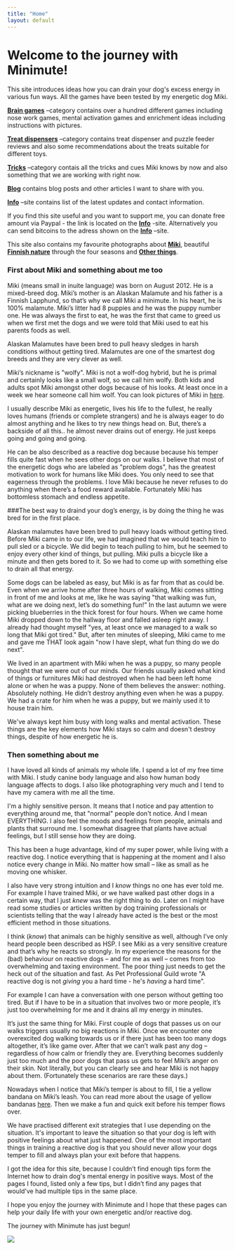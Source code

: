 ```yaml
---
title: "Home"
layout: default
---
```


# Welcome to the journey with Minimute!

This site introduces ideas how you can drain your dog's excess energy in various fun ways. All the games have been tested by my energetic dog Miki.

[**Brain games**](/en/brain-games/) –category contains over a hundred different games including nose work games, mental activation games and enrichment ideas including instructions with pictures.

[**Treat dispensers**](/en/treat-dispensers/) –category contains treat dispenser and puzzle feeder reviews and also some recommendations about the treats suitable for different toys.

[**Tricks**](/en/tricks/) –category contais all the tricks and cues Miki knows by now and also something that we are working with right now.

[**Blog**](/en/blog) contains blog posts and other articles I want to share with you.

[**Info**](/en/info/) –site contains list of the latest updates and contact information.

If you find this site useful and you want to support me, you can donate free amount via Paypal - the link is located on the [**Info**](/en/info/) -site. Alternatively you can send bitcoins to the adress shown on the [**Info**](/en/info/) –site.

This site also contains my favourite photographs about [**Miki**](/en/photography/pictures-of-miki/), beautiful [**Finnish nature**](/en/photography/finnish-nature/) through the four seasons and [**Other things**](/en/photography/abstract-other).

### First about Miki and something about me too

Miki (means small in inuite language) was born on August 2012. He is a mixed-breed dog. Miki’s mother is an Alaskan Malamute and his father is a Finnish Lapphund, so that’s why we call Miki a minimute. In his heart, he is 100% malamute. Miki’s litter had 8 puppies and he was the puppy number one. He was always the first to eat, he was the first that came to greed us when we first met the dogs and we were told that Miki used to eat his parents foods as well.

Alaskan Malamutes have been bred to pull heavy sledges in harsh conditions without getting tired. Malamutes are one of the smartest dog breeds and they are very clever as well.

Miki’s nickname is "wolfy". Miki is not a wolf-dog hybrid, but he is primal and certainly looks like a small wolf, so we call him wolfy. Both kids and adults spot Miki amongst other dogs because of his looks. At least once in a week we hear someone call him wolf. You can look pictures of Miki in [here](/en/photography/pictures-of-miki/).

I usually describe Miki as energetic, lives his life to the fullest, he really loves humans (friends or complete strangers) and he is always eager to do almost anything and he likes to try new things head on. But, there’s a backside of all this.. he almost never drains out of energy. He just keeps going and going and going.

He can be also described as a reactive dog because because his temper fills quite fast when he sees other dogs on our walks. I believe that most of the energetic dogs who are labeled as "problem dogs", has the greatest motivation to work for humans like Miki does. You only need to see that eagerness through the problems. I love Miki because he never refuses to do anything when there’s a food reward available. Fortunately Miki has bottomless stomach and endless appetite.

###The best way to draind your dog’s energy, is by doing the thing he was bred for in the first place.

Alaskan malamutes have been bred to pull heavy loads without getting tired. Before Miki came in to our life, we had imagined that we would teach him to pull sled or a bicycle. We did begin to teach pulling to him, but he seemed to enjoy every other kind of things, but pulling. Miki pulls a bicycle like a minute and then gets bored to it. So we had to come up with something else to drain all that energy.

Some dogs can be labeled as easy, but Miki is as far from that as could be. Even when we arrive home after three hours of walking, Miki comes sitting in front of me and looks at me, like he was saying "that walking was fun, what are we doing next, let’s do something fun!" In the last autumn we were picking blueberries in the thick forest for four hours. When we came home Miki dropped down to the hallway floor and falled asleep right away. I already had thought myself "yes, at least once we managed to a walk so long that Miki got tired." But, after ten minutes of sleeping, Miki came to me and gave me THAT look again "now I have slept, what fun thing do we do next".

We lived in an apartment with Miki when he was a puppy, so many people thought that we were out of our minds. Our friends usually asked what kind of things or furnitures Miki had destroyed when he had been left home alone or when he was a puppy. None of them believes the answer: nothing. Absolutely nothing. He didn’t destroy anything even when he was a puppy. We had a crate for him when he was a puppy, but we mainly used it to house train him.

We've always kept him busy with long walks and mental activation. These things are the key elements how Miki stays so calm and doesn't destroy things, despite of how energetic he is.

### Then something about me

I have loved all kinds of animals my whole life. I spend a lot of my free time with Miki. I study canine body language and also how human body language affects to dogs. I also like photographing very much and I tend to have my camera with me all the time.

I'm a highly sensitive person. It means that I notice and pay attention to everything around me, that "normal" people don't notice. And I mean EVERYTHING. I also feel the moods and feelings from people, animals and plants that surround me. I somewhat disagree that plants have actual feelings, but I still sense how they are doing.

This has been a huge advantage, kind of my super power, while living with a reactive dog. I notice everything that is happening at the moment and I also notice every change in Miki. No matter how small – like as small as he moving one whisker.

I also have very strong intuition and I *know* things no one has ever told me. For example I have trained Miki, or we have walked past other dogs in a certain way, that I just *knew* was the right thing to do. Later on I might have read some studies or articles written by dog training professionals or scientists telling that the way I already have acted is the best or the most efficient method in those situations.

I think (*know*) that animals can be highly sensitive as well, although I’ve only heard people been described as HSP. I see Miki as a very sensitive creature and that’s why he reacts so strongly. In my experience the reasons for the (bad) behaviour on reactive dogs – and for me as well – comes from too overwhelming and taxing environment. The poor thing just needs to get the heck out of the situation and fast. As Pet Professional Guild wrote "A reactive dog is not *giving* you a hard time - he's *having* a hard time".

For example I can have a conversation with one person without getting too tired. But if I have to be in a situation that involves two or more people, it’s just too overwhelming for me and it drains all my energy in minutes.

It’s just the same thing for Miki. First couple of dogs that passes us on our walks triggers usually no big reactions in Miki. Once we encounter one overexcited dog walking towards us or if there just has been too many dogs altogether, it’s like game over. After that we can’t walk past any dog – regardless of how calm or friendly they are. Everything becomes suddenly just too much and the poor dogs that pass us gets to feel Miki’s anger on their skin. Not literally, but you can clearly see and hear Miki is not happy about them. (Fortunately these scenarios are rare these days.)

Nowadays when I notice that Miki’s temper is about to fill, I tie a yellow bandana on Miki’s leash. You can read more about the usage of yellow bandanas [here](https://minimuutti.com/en/blog/please-give-space-to-dogs-wearing-yellow-bandanas/). Then we make a fun and quick exit before his temper flows over.

We have practised different exit strategies that I use depending on the situation. It's important to leave the situation so that your dog is left with positive feelings about what just happened. One of the most important things in training a reactive dog is that you should never allow your dogs temper to fill and always plan your exit before that happens.

I got the idea for this site, because I couldn’t find enough tips form the Internet how to drain dog's mental energy in positive ways. Most of the pages I found, listed only a few tips, but I didn’t find any pages that would’ve had multiple tips in the same place.

I hope you enjoy the journey with Minimute and I hope that these pages can help your daily life with your own energetic and/or reactive dog.

The journey with Minimute has just begun!

![](https://b2.minimuutti.com/muut/2371-800px.jpg)
